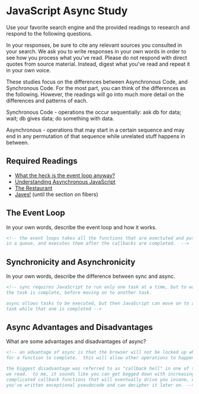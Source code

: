# JavaScript Async Study

Use your favorite search engine and the provided readings to research and
respond to the following questions.

In your responses, be sure to cite any relevant sources you consulted in your
search. We ask you to write responses in your own words in order to see how you
process what you've read. Please do not respond with direct quotes from source
material. Instead, digest what you've read and repeat it in your own voice.

These studies focus on the differences between Asynchronous Code, and
Synchronous Code. For the most part, you can think of the differences as the
following. However, the readings will go into much more detail on the
differences and patterns of each.

Synchronous Code - operations the occur sequentially: ask db for data; wait; db gives data; do something with data.

Asynchronous - operations that may start in a certain sequence and may end in any permutation of that sequence while unrelated stuff happens in between.

## Required Readings

-   [What the heck is the event loop anyway?](https://www.youtube.com/watch?v=8aGhZQkoFbQ)
-   [Understanding Asynchronous JavaScript](https://www.youtube.com/watch?v=vMfg0xGjcOI)
-   [The Restaurant](https://www.codeschool.com/blog/2014/10/30/understanding-node-js/)
-   [Javes!](https://www.discovermeteor.com/blog/understanding-sync-async-javascript-node/) (until the section on fibers)

## The Event Loop

In your own words, describe the event loop and how it works.

```md
<!-- the event loops takes all the functions that are exectuted and puts them
in a queue, and executes them after the callbacks are completed.  -->
```

## Synchronicity and Asynchronicity

In your own words, describe the difference between sync and async.

```md
<!-- sync requires JavaScript to run only one task at a time, but to wait until
the task is complete, before moving on to another task.

async allows tasks to be executed, but then JavaScript can move on to another
task while that one is completed -->
```

## Async Advantages and Disadvantages

What are some advantages and disadvantages of async?

```md
<!-- an advantage of async is that the browser will not be locked up while waiting
for a function to complete.  this will allow other operations to happen concurrently.

the biggest disadvantage was referred to as "callback hell" in one of the articles
we read.  to me, it sounds like you can get bogged down with increasingly more
complicated callback functions that will eventually drive you insane, unless
you've written exceptional pseudocode and can decipher it later on. -->
```
